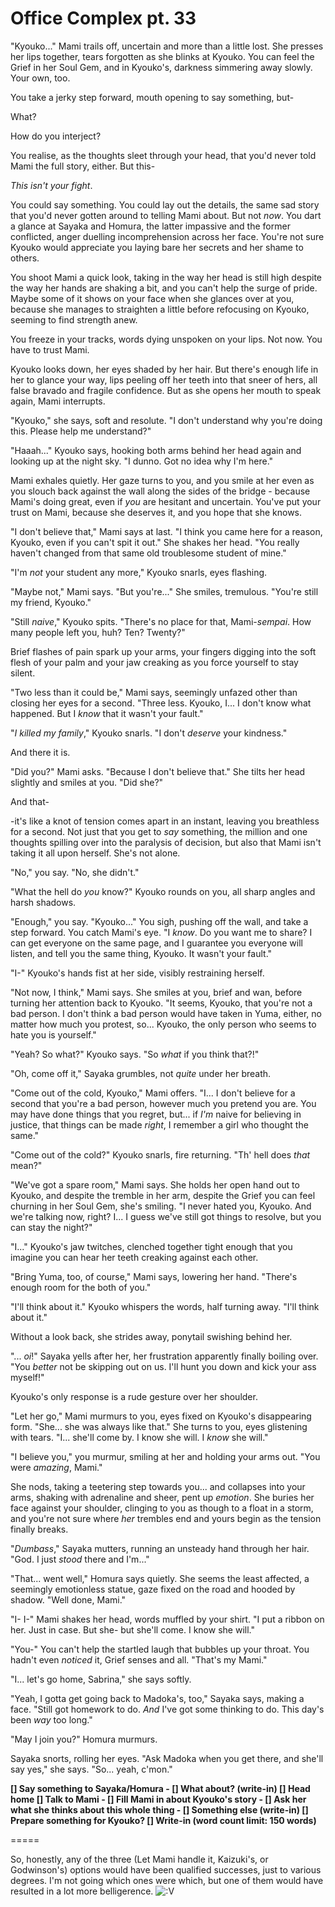 # Office Complex pt. 33

"Kyouko..." Mami trails off, uncertain and more than a little lost. She presses her lips together, tears forgotten as she blinks at Kyouko. You can feel the Grief in her Soul Gem, and in Kyouko's, darkness simmering away slowly. Your own, too.

You take a jerky step forward, mouth opening to say something, but-

What?

How do you interject?

You realise, as the thoughts sleet through your head, that you'd never told Mami the full story, either. But this-

*This isn't your fight*.

You could say something. You could lay out the details, the same sad story that you'd never gotten around to telling Mami about. But not *now*. You dart a glance at Sayaka and Homura, the latter impassive and the former conflicted, anger duelling incomprehension across her face. You're not sure Kyouko would appreciate you laying bare her secrets and her shame to others.

You shoot Mami a quick look, taking in the way her head is still high despite the way her hands are shaking a bit, and you can't help the surge of pride. Maybe some of it shows on your face when she glances over at you, because she manages to straighten a little before refocusing on Kyouko, seeming to find strength anew.

You freeze in your tracks, words dying unspoken on your lips. Not now. You have to trust Mami.

Kyouko looks down, her eyes shaded by her hair. But there's enough life in her to glance your way, lips peeling off her teeth into that sneer of hers, all false bravado and fragile confidence. But as she opens her mouth to speak again, Mami interrupts.

"Kyouko," she says, soft and resolute. "I don't understand why you're doing this. Please help me understand?"

"Haaah..." Kyouko says, hooking both arms behind her head again and looking up at the night sky. "I dunno. Got no idea why I'm here."

Mami exhales quietly. Her gaze turns to you, and you smile at her even as you slouch back against the wall along the sides of the bridge - because Mami's doing great, even if *you* are hesitant and uncertain. You've put your trust on Mami, because she deserves it, and you hope that she knows.

"I don't believe that," Mami says at last. "I think you came here for a reason, Kyouko, even if you can't spit it out." She shakes her head. "You really haven't changed from that same old troublesome student of mine."

"I'm *not* your student any more," Kyouko snarls, eyes flashing.

"Maybe not," Mami says. "But you're..." She smiles, tremulous. "You're still my friend, Kyouko."

"Still *naive*," Kyouko spits. "There's no place for that, Mami-*sempai*. How many people left you, huh? Ten? Twenty?"

Brief flashes of pain spark up your arms, your fingers digging into the soft flesh of your palm and your jaw creaking as you force yourself to stay silent.

"Two less than it could be," Mami says, seemingly unfazed other than closing her eyes for a second. "Three less. Kyouko, I... I don't know what happened. But I *know* that it wasn't your fault."

"*I killed my family*," Kyouko snarls. "I don't *deserve* your kindness."

And there it is.

"Did you?" Mami asks. "Because I don't believe that." She tilts her head slightly and smiles at you. "Did she?"

And that-

\-it's like a knot of tension comes apart in an instant, leaving you breathless for a second. Not just that you get to *say* something, the million and one thoughts spilling over into the paralysis of decision, but also that Mami isn't taking it all upon herself. She's not alone.

"No," you say. "No, she didn't."

"What the hell do *you* know?" Kyouko rounds on you, all sharp angles and harsh shadows.

"Enough," you say. "Kyouko..." You sigh, pushing off the wall, and take a step forward. You catch Mami's eye. "I *know*. Do you want me to share? I can get everyone on the same page, and I guarantee you everyone will listen, and tell you the same thing, Kyouko. It wasn't your fault."

"I-" Kyouko's hands fist at her side, visibly restraining herself.

"Not now, I think," Mami says. She smiles at you, brief and wan, before turning her attention back to Kyouko. "It seems, Kyouko, that you're not a bad person. I don't think a bad person would have taken in Yuma, either, no matter how much you protest, so... Kyouko, the only person who seems to hate you is yourself."

"Yeah? So what?" Kyouko says. "So *what* if you think that?!"

"Oh, come off it," Sayaka grumbles, not *quite* under her breath.

"Come out of the cold, Kyouko," Mami offers. "I... I don't believe for a second that you're a bad person, however much you pretend you are. You may have done things that you regret, but... if *I'm* naive for believing in justice, that things can be made *right*, I remember a girl who thought the same."

"Come out of the cold?" Kyouko snarls, fire returning. "Th' hell does *that* mean?"

"We've got a spare room," Mami says. She holds her open hand out to Kyouko, and despite the tremble in her arm, despite the Grief you can feel churning in her Soul Gem, she's smiling. "I never hated you, Kyouko. And we're talking now, right? I... I guess we've still got things to resolve, but you can stay the night?"

"I..." Kyouko's jaw twitches, clenched together tight enough that you imagine you can hear her teeth creaking against each other.

"Bring Yuma, too, of course," Mami says, lowering her hand. "There's enough room for the both of you."

"I'll think about it." Kyouko whispers the words, half turning away. "I'll think about it."

Without a look back, she strides away, ponytail swishing behind her.

"... *oi*!" Sayaka yells after her, her frustration apparently finally boiling over. "You *better* not be skipping out on us. I'll hunt you down and kick your ass myself!"

Kyouko's only response is a rude gesture over her shoulder.

"Let her go," Mami murmurs to you, eyes fixed on Kyouko's disappearing form. "She... she was always like that." She turns to you, eyes glistening with tears. "I... she'll come by. I know she will. I *know* she will."

"I believe you," you murmur, smiling at her and holding your arms out. "You were *amazing*, Mami."

She nods, taking a teetering step towards you... and collapses into your arms, shaking with adrenaline and sheer, pent up *emotion*. She buries her face against your shoulder, clinging to you as though to a float in a storm, and you're not sure where *her* trembles end and yours begin as the tension finally breaks.

"*Dumbass*," Sayaka mutters, running an unsteady hand through her hair. "God. I just *stood* there and I'm..."

"That... went well," Homura says quietly. She seems the least affected, a seemingly emotionless statue, gaze fixed on the road and hooded by shadow. "Well done, Mami."

"I- I-" Mami shakes her head, words muffled by your shirt. "I put a ribbon on her. Just in case. But she- but she'll come. I know she will."

"You-" You can't help the startled laugh that bubbles up your throat. You hadn't even *noticed* it, Grief senses and all. "That's my Mami."

"I... let's go home, Sabrina," she says softly.

"Yeah, I gotta get going back to Madoka's, too," Sayaka says, making a face. "Still got homework to do. *And* I've got some thinking to do. This day's been *way* too long."

"May I join you?" Homura murmurs.

Sayaka snorts, rolling her eyes. "Ask Madoka when you get there, and she'll say yes," she says. "So... yeah, c'mon."

**\[] Say something to Sayaka/Homura
\- \[] What about? (write-in)
\[] Head home
\[] Talk to Mami
\- \[] Fill Mami in about Kyouko's story
\- \[] Ask her what she thinks about this whole thing
\- \[] Something else (write-in)
\[] Prepare something for Kyouko?
\[] Write-in (word count limit: 150 words)**

\=====​

So, honestly, any of the three (Let Mami handle it, Kaizuki's, or Godwinson's) options would have been qualified successes, just to various degrees. I'm not going which ones were which, but one of them would have resulted in a lot more belligerence. ![:V](/styles/sv_smiles/xenforo/emot-v.gif ":V    :V")
